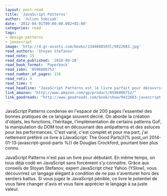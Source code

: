 ```yaml
---
layout: post-read
title: 'JavaScript Patterns'
author: 'Julien Sobczak'
date: '2012-04-01T09:00:00.002+02:00'
categories: read
tags:
- design-patterns
- javascript
image: 'http://d.gr-assets.com/books/1344668503l/9422683.jpg'
read_authors: 'Stoyan Stefanov'
read_note: 15
read_date_published: '2010-09-28'
read_book_format: 'Paperback'
read_isbn: '0596806752'
read_number_of_pages: 216
read_roti: 4
read_time: 5
read_headline: "JavaScript Patterns est le livre parfait pour découvrir le vrai visage du langage. Une expérience (douloureuse) avec JavaScript est conseillée pour profiter pleinement du contenu."
link_amazon: "http://www.amazon.com/gp/product/0596806752/"
link_goodreads: "http://www.goodreads.com/book/show/9422683-javascript-patterns"
---
```



JavaScript Patterns condense en l'espace de 200 pages l'essentiel des bonnes pratiques de ce langage souvent décrié. On aborde la création d'objets, les fonctions, l'héritage, l'implémentation de certains patterns GoF, la manipulation du DOM tout en découvrant des antipatterns et des astuces pour les performances. C'est varié, c'est complet et pour ma part, j'ai nettement préféré ce livre à [JavaScript: The Good Parts]({% post_url 2014-01-13-javascript-good-parts %}) de Douglas Crockford, pourtant bien plus connu.

JavaScript Patterns n'est pas un livre pour débutant. En même temps, on tous déjà codé en JavaScript sans forcément s'y connaitre. Grâce aux conseils de Stoyan Stefanov, expert JavaScript chez Yahoo (YSlow), vous découvrirez un langage élégant à condition de ne pas s'aventurer hors des sentiers battus. Si vous jugez le JavaScript pénible, ce livre le potentiel de vous faire changer d'avis et vous faire apprécier le langage à sa juste valeur.


